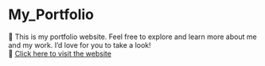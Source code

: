 # My_Portfolio

💼 This is my portfolio website. Feel free to explore and learn more about me and my work. I’d love for you to take a look!  
🔗 [Click here to visit the website](https://my-portfolio-wine-nu-11.vercel.app/)
